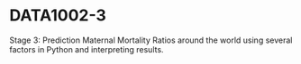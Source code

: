 # DATA1002-3
Stage 3: Prediction Maternal Mortality Ratios around the world using several factors in Python and interpreting results.
